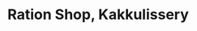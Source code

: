 ---
title: "Ration Shop, Kakkulissery"
url: /kakkulissery/ration-shop-kakkulissery/
shop: Lebensmittel
---